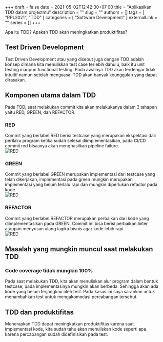 +++ 
draft = false
date = 2021-05-02T12:42:30+07:00
title = "Aplikasikan TDD dalam projectmu"
description = ""
slug = ""
authors = []
tags = [ "PPL2021", "TDD" ]
categories = [ "Software Development" ]
externalLink = ""
series = []
+++

Apa itu TDD? Apakah TDD akan meningkatkan produktifitas?

## Test Driven Development

Test Driven Development atau yang disebut juga dengan TDD adalah konsep dimana kita menuliskan test case terlebih dahulu, baik itu unit testing maupun functional testing. Pada awalnya TDD akan terdengar tidak intuitif namun setelah menguasai TDD akan banyak keunggulan yang dapat dirasakan.

## Komponen utama dalam TDD

Pada TDD, saat melakukan commit kita akan melakukanya dalam 3 tahapan yaitu RED, GREEN, dan REFACTOR.

### RED

Commit yang berlabel RED berisi testcase yang merupakan ekspektasi dari perilaku program ketika sudah selesai diimplementasikan, pada CI/CD commit red bisaanya akan menghasilkan pipeline failure.  
![RED](/images/posts/TDD/RED.png)

### GREEN

Commit yang berlabel GREEN merupakan implementasi dari testcase yang telah dikerjakan, implementasi pada green mungkin merupakan implementasi yang belum terlalu rapi dan mungkin diperlukan refactor pada kode.  
![RED](/images/posts/TDD/GREEN.png)

### REFACTOR

Commit yang berlabel REFACTOR merupakan perbaikan dari kode yang diimplementasikan pada GREEN. Commit ini bisa berisi perbaikan linter ataupun menyusun ulang logika bisnis agar kode lebih rapi.  
![RED](/images/posts/TDD/REFACTOR.png)

## Masalah yang mungkin muncul saat melakukan TDD

### Code coverage tidak mungkin 100%

Pada saat melakukan TDD, kita akan menuliskan alur program dalam bentuk testcase, pada implementasinya mungkin akan berbeda. Sehingga akan ada kode yang belum terjangkau oleh test. Pada kasus ini saya sarankan untuk menambahkan test untuk mengakomodasi percabangan tersebut.

## TDD dan produktifitas

Menerapkan TDD dapat meningkatkan produktifitas karena saat implementasi kode, kita sudah tahu akan menuliskan kode seperti apa karena percabangan sudah didefinisikan pada test.